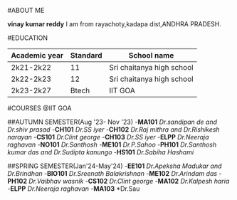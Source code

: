 #ABOUT ME

**vinay kumar reddy**
I am from rayachoty,kadapa dist,ANDHRA PRADESH. 

#EDUCATION

|   Academic year   |   Standard    |   School name              |
|-------------------|---------------|----------------------------|
|   2k21-2k22       |    11         |  Sri chaitanya high school |   
|   2k22-2k23       |    12         |  Sri chaitanya high school |
|   2k23-2k27       |   Btech       |  IIT GOA                   |

#COURSES @IIT GOA

##AUTUMN SEMESTER(Aug '23- Nov '23)
-**MA101** *Dr.sandipan de and Dr.shiv prasad*
-**CH101** *Dr.SS iyer*
-**CH102** *Dr.Raj mithra and Dr.Rishikesh narayan*
-**CS101** *Dr.Clint george*
-**CH103** *Dr.SS iyer*
-**ELPP**  *Dr.Neeraja raghavan*
-**NO101** *Dr.Santhosh*
-**ME101** *Dr.P.Sahoo*
-**PH101** *Dr.Santhosh kumar das and Dr.Sudipta kanungo*
-**HS101** *Dr.Sabiha Hashami*

##SPRING SEMESTER(Jan'24-May'24)
-**EE101**  *Dr.Apeksha Madukar and Dr.Brindhan*
-**BIO101** *Dr.Sreenath Balakrishnan*
-**ME102**  *Dr.Arindam das*
-**PH102**  *Dr.Vaibhav wasnik*
-**CS102**  *Dr.Clint george*
-**MA102**  *Dr.Kalpesh haria*
-**ELPP**   *Dr.Neeraja raghavan*
-**MA103**  *Dr.Sau

